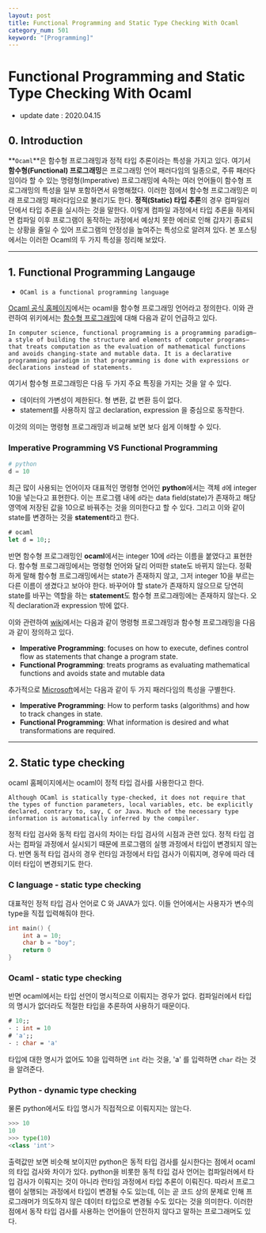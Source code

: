 ```yaml
---
layout: post
title: Functional Programming and Static Type Checking With Ocaml
category_num: 501
keyword: "[Programming]"
---
```


# Functional Programming and Static Type Checking With Ocaml

- update date : 2020.04.15

## 0. Introduction

**`Ocaml`**은 함수형 프로그래밍과 정적 타입 추론이라는 특성을 가지고 있다. 여기서 **함수형(Functional) 프로그래밍**은 프로그래밍 언어 패러다임의 일종으로, 주류 패러다임이라 할 수 있는 명령형(Imperative) 프로그래밍에 속하는 여러 언어들이 함수형 프로그래밍의 특성을 일부 포함하면서 유명해졌다. 이러한 점에서 함수형 프로그래밍은 미래 프로그래밍 패러다임으로 불리기도 한다. **정적(Static) 타입 추론**의 경우 컴파일러 단에서 타입 추론을 실시하는 것을 말한다. 이렇게 컴파일 과정에서 타입 추론을 하게되면 컴파일 이후 프로그램이 동작하는 과정에서 예상치 못한 에러로 인해 갑자기 종료되는 상황을 줄일 수 있어 프로그램의 안정성을 높여주는 특성으로 알려져 있다. 본 포스팅에서는 이러한 Ocaml의 두 가지 특성을 정리해 보았다.

---

## 1. Functional Programming Langauge

- `OCaml is a functional programming language`

[Ocaml 공식 홈페이지](https://ocaml.org/learn/description.html)에서는 ocaml을 함수형 프로그래밍 언어라고 정의한다. 이와 관련하여 위키에서는 [함수형 프로그래밍](https://en.wikipedia.org/wiki/Functional_programming)에 대해 다음과 같이 언급하고 있다.

```
In computer science, functional programming is a programming paradigm—a style of building the structure and elements of computer programs—that treats computation as the evaluation of mathematical functions and avoids changing-state and mutable data. It is a declarative programming paradigm in that programming is done with expressions or declarations instead of statements.
```

여기서 함수형 프로그래밍은 다음 두 가지 주요 특징을 가지는 것을 알 수 있다.

- 데이터의 가변성이 제한된다. 형 변환, 값 변환 등이 없다.
- statement를 사용하지 않고 declaration, expression 을 중심으로 동작한다.

이것의 의미는 명령형 프로그래밍과 비교해 보면 보다 쉽게 이해할 수 있다.

### Imperative Programming VS Functional Programming

```python
# python
d = 10
```

최근 많이 사용되는 언어이자 대표적인 명령형 언어인 **python**에서는 객체 `d`에 integer 10을 넣는다고 표현한다. 이는 프로그램 내에 `d`라는 data field(state)가 존재하고 해당 영역에 저장된 값을 10으로 바꿔주는 것을 의미한다고 할 수 있다. 그리고 이와 같이 state를 변경하는 것을 **statement**라고 한다.

```ocaml
# ocaml
let d = 10;;
```

반면 함수형 프로그래밍인 **ocaml**에서는 integer 10에 `d`라는 이름을 붙였다고 표현한다. 함수형 프로그래밍에서는 명령형 언어와 달리 어떠한 state도 바뀌지 않는다. 정확하게 말해 함수형 프로그래밍에서는 state가 존재하지 않고, 그저 integer 10을 부르는 다른 이름이 생겼다고 보아야 한다. 바꾸어야 할 state가 존재하지 않으므로 당연히 state를 바꾸는 역할을 하는 **statement**도 함수형 프로그래밍에는 존재하지 않는다. 오직 declaration과 expression 밖에 없다.

이와 관련하여 [wiki](https://en.wikipedia.org/wiki/Comparison_of_programming_paradigms)에서는 다음과 같이 명령형 프로그래밍과 함수형 프로그래밍을 다음과 같이 정의하고 있다.

- **Imperative Programming**: focuses on how to execute, defines control flow as statements that change a program state.
- **Functional Programming**: treats programs as evaluating mathematical functions and avoids state and mutable data

추가적으로 [Microsoft](https://docs.microsoft.com/en-us/dotnet/csharp/programming-guide/concepts/linq/functional-programming-vs-imperative-programming)에서는 다음과 같이 두 가지 패러다임의 특성을 구별한다.

- **Imperative Programming**: How to perform tasks (algorithms) and how to track changes in state.
- **Functional Programming**: What information is desired and what transformations are required.

---

## 2. Static type checking

ocaml 홈페이지에서는 ocaml이 정적 타입 검사를 사용한다고 한다.

```
Although OCaml is statically type-checked, it does not require that the types of function parameters, local variables, etc. be explicitly declared, contrary to, say, C or Java. Much of the necessary type information is automatically inferred by the compiler.
```

정적 타입 검사와 동적 타입 검사의 차이는 타입 검사의 시점과 관련 있다. 정적 타입 검사는 컴파일 과정에서 실시되기 때문에 프로그램의 실행 과정에서 타입이 변경되지 않는다. 반면 동적 타입 검사의 경우 런타임 과정에서 타입 검사가 이뤄지며, 경우에 따라 데이터 타입이 변경되기도 한다.

### C language - static type checking

대표적인 정적 타입 검사 언어로 C 와 JAVA가 있다. 이들 언어에서는 사용자가 변수의 type을 직접 입력해줘야 한다.

```c
int main() {
    int a = 10;
    char b = "boy";
    return 0
}
```

### Ocaml - static type checking

반면 ocaml에서는 타입 선언이 명시적으로 이뤄지는 경우가 없다. 컴파일러에서 타입의 명시가 없더라도 적절한 타입을 추론하여 사용하기 때문이다.

```ocaml
# 10;;
- : int = 10
# 'a';;
- : char = 'a'
```

타입에 대한 명시가 없어도 10을 입력하면 `int` 라는 것을, 'a' 를 입력하면 `char` 라는 것을 알려준다.

### Python - dynamic type checking

물론 python에서도 타입 명시가 직접적으로 이뤄지지는 않는다.

```python
>>> 10
10
>>> type(10)
<class 'int'>
```

출력값만 보면 비슷해 보이지만 python은 동적 타입 검사를 실시한다는 점에서 ocaml의 타입 검사와 차이가 있다. python을 비롯한 동적 타입 검사 언어는 컴파일러에서 타입 검사가 이뤄지는 것이 아니라 런타임 과정에서 타입 추론이 이뤄진다. 따라서 프로그램이 실행되는 과정에서 타입이 변경될 수도 있는데, 이는 곧 코드 상의 문제로 인해 프로그래머가 의도하지 않은 데이터 타입으로 변경될 수도 있다는 것을 의미한다. 이러한 점에서 동작 타입 검사를 사용하는 언어들이 안전하지 않다고 말하는 프로그래머도 있다.
